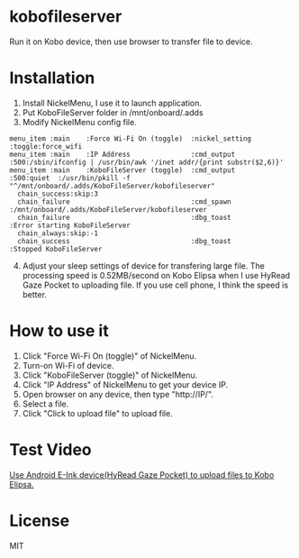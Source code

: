 # kobofileserver
Run it on Kobo device, then use browser to transfer file to device.

# Installation
01. Install NickelMenu, I use it to launch application.
02. Put KoboFileServer folder in /mnt/onboard/.adds
03. Modify NickelMenu config file.
```
menu_item :main    :Force Wi-Fi On (toggle)  :nickel_setting     :toggle:force_wifi
menu_item :main    :IP Address               :cmd_output         :500:/sbin/ifconfig | /usr/bin/awk '/inet addr/{print substr($2,6)}'
menu_item :main    :KoboFileServer (toggle)  :cmd_output         :500:quiet  :/usr/bin/pkill -f "^/mnt/onboard/.adds/KoboFileServer/kobofileserver"
  chain_success:skip:3
  chain_failure                              :cmd_spawn          :/mnt/onboard/.adds/KoboFileServer/kobofileserver
  chain_failure                              :dbg_toast          :Error starting KoboFileServer
  chain_always:skip:-1
  chain_success                              :dbg_toast          :Stopped KoboFileServer
```
04. Adjust your sleep settings of device for transfering large file. The processing speed is 0.52MB/second on Kobo Elipsa when I use HyRead Gaze Pocket to uploading file. If you use cell phone, I think the speed is better.

# How to use it
01. Click "Force Wi-Fi On (toggle)" of NickelMenu.
02. Turn-on Wi-Fi of device.
03. Click "KoboFileServer (toggle)" of NickelMenu.
04. Click "IP Address" of NickelMenu to get your device IP.
05. Open browser on any device, then type "http://IP/".
06. Select a file.
07. Click "Click to upload file" to upload file.

# Test Video
[Use Android E-Ink device(HyRead Gaze Pocket) to upload files to Kobo Elipsa.](https://youtu.be/mZ4C3v0sqL0 "kobofileserver")

# License
MIT
